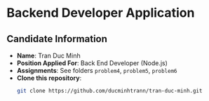 # Backend Developer Application

## Candidate Information

- **Name**: Tran Duc Minh
- **Position Applied For**: Back End Developer (Node.js)
- **Assignments**: See folders `problem4`, `problem5`, `problem6`
- **Clone this repository**:
  ```sh
  git clone https://github.com/ducminhtrann/tran-duc-minh.git
  ```
